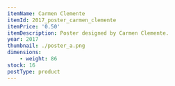 ```yaml
---
itemName: Carmen Clemente
itemId: 2017_poster_carmen_clemente
itemPrice: '0.50'
itemDescription: Poster designed by Carmen Clemente.
year: 2017
thumbnail: ./poster_a.png
dimensions: 
    - weight: 86
stock: 16
postType: product
---
```

